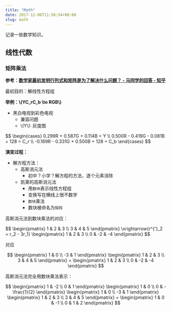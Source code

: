 ```yaml
---
title: "Math"
date: 2017-12-06T11:58:54+08:00
slug: math
---
```


记录一些数学知识。

<!--more-->

## 线性代数

### 矩阵乘法

**参考：[数学家最初发明行列式和矩阵是为了解决什么问题？ - 马同学的回答 - 知乎](https://www.zhihu.com/question/19919917/answer/270694029)**


最初目的：解线性方程组

**举例：\\(YC_rC_b \to RGB\\)**

- 黑白电视到彩色电视
  - 兼容问题
  - \\(Y\\): 灰度图

<div>
$$
\begin{cases}
0.299R + 0.587G + 0.114B = Y \\
0.500R - 0.419G - 0.081B + 128 = C_r \\
-0.169R - 0.331G + 0.500B + 128 = C_b
\end{cases}
$$
</div>

**演变过程：**

- 解方程方法：
    - 高斯消元法
        - 初中？小学？解方程的方法，逐个元素消除
    - 凯莱的高斯消元法
        - 用`数块`表示线性方程组
        - 变换写在横线上很不数学
        - `数块`乘法
        - 数块被命名为`矩阵`

高斯消元法到数块乘法的对应：

<div>
 $$
 \begin{pmatrix}
 1 & 2 & 3 \\
 3 & 4 & 5
 \end{pmatrix}
 \xrightarrow{r^{'}_2 = r_2 - 3r_1}
 \begin{pmatrix}
 1 & 2 & 3 \\
 0 & -2 & -4
 \end{pmatrix}
 $$
</div>

对应

<div>

$$
 \begin{pmatrix}
 1 & 0 \\
 -3 & 1 
 \end{pmatrix}
 \begin{pmatrix}
 1 & 2 & 3 \\
 3 & 4 & 5 
 \end{pmatrix} =
 \begin{pmatrix}
 1 & 2 & 3 \\
 0 & -2 & -4 
 \end{pmatrix} 
$$

</div>

高斯消元法完全用数块乘法表示：

<div>

$$
 \begin{pmatrix}
 1 & -2 \\
 0 & 1
 \end{pmatrix}
\begin{pmatrix}
 1 & 0 \\
 0 & -\frac{1}{2}
 \end{pmatrix}
 \begin{pmatrix}
 1 & 0 \\
 -3 & 1
 \end{pmatrix}
 \begin{pmatrix}
 1 & 2 & 3 \\
 3 & 4 & 5 
 \end{pmatrix} =
 \begin{pmatrix}
 1 & 0 & -1 \\
 0 & 1 & 2 
 \end{pmatrix} 
$$

</div>
